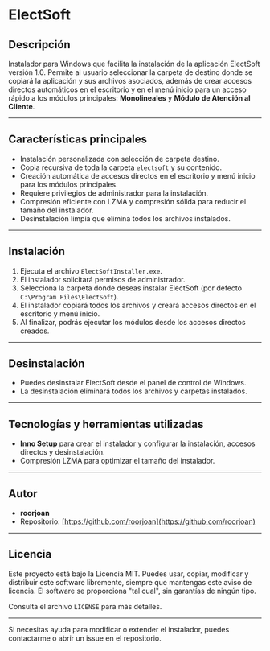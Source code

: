 # ElectSoft

## Descripción

Instalador para Windows que facilita la instalación de la aplicación ElectSoft versión 1.0. Permite al usuario seleccionar la carpeta de destino donde se copiará la aplicación y sus archivos asociados, además de crear accesos directos automáticos en el escritorio y en el menú inicio para un acceso rápido a los módulos principales: **Monolineales** y **Módulo de Atención al Cliente**.

---

## Características principales

- Instalación personalizada con selección de carpeta destino.
- Copia recursiva de toda la carpeta `electsoft` y su contenido.
- Creación automática de accesos directos en el escritorio y menú inicio para los módulos principales.
- Requiere privilegios de administrador para la instalación.
- Compresión eficiente con LZMA y compresión sólida para reducir el tamaño del instalador.
- Desinstalación limpia que elimina todos los archivos instalados.

---

## Instalación

1. Ejecuta el archivo `ElectSoftInstaller.exe`.
2. El instalador solicitará permisos de administrador.
3. Selecciona la carpeta donde deseas instalar ElectSoft (por defecto `C:\Program Files\ElectSoft`).
4. El instalador copiará todos los archivos y creará accesos directos en el escritorio y menú inicio.
5. Al finalizar, podrás ejecutar los módulos desde los accesos directos creados.

---

## Desinstalación

- Puedes desinstalar ElectSoft desde el panel de control de Windows.
- La desinstalación eliminará todos los archivos y carpetas instalados.

---

## Tecnologías y herramientas utilizadas

- **Inno Setup** para crear el instalador y configurar la instalación, accesos directos y desinstalación.
- Compresión LZMA para optimizar el tamaño del instalador.

---

## Autor

- **roorjoan**
- Repositorio: [https://github.com/roorjoan](https://github.com/roorjoan)

---

## Licencia

Este proyecto está bajo la Licencia MIT.
Puedes usar, copiar, modificar y distribuir este software libremente, siempre que mantengas este aviso de licencia.
El software se proporciona "tal cual", sin garantías de ningún tipo.

Consulta el archivo `LICENSE` para más detalles.

---

Si necesitas ayuda para modificar o extender el instalador, puedes contactarme o abrir un issue en el repositorio.


